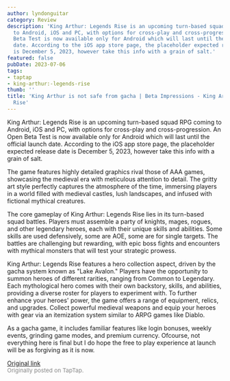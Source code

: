 ```yaml
---
author: lyndonguitar
category: Review
description: 'King Arthur: Legends Rise is an upcoming turn-based squad RPG coming
  to Android, iOS and PC, with options for cross-play and cross-progression. An Open
  Beta Test is now available only for Android which will last until the official launch
  date. According to the iOS app store page, the placeholder expected release date
  is December 5, 2023, however take this info with a grain of salt.'
featured: false
pubDate: 2023-07-06
tags:
- taptap
- king-arthur:-legends-rise
thumb: ''
title: 'King Arthur is not safe from gacha | Beta Impressions - King Arthur: Legends
  Rise'
---
```


King Arthur: Legends Rise is an upcoming turn-based squad RPG coming to Android, iOS and PC, with options for cross-play and cross-progression. An Open Beta Test is now available only for Android which will last until the official launch date. According to the iOS app store page, the placeholder expected release date is December 5, 2023, however take this info with a grain of salt.

The game features highly detailed graphics rival those of AAA games, showcasing the medieval era with meticulous attention to detail. The gritty art style perfectly captures the atmosphere of the time, immersing players in a world filled with medieval castles, lush landscapes, and infused with fictional mythical creatures.

The core gameplay of King Arthur: Legends Rise lies in its turn-based squad battles. Players must assemble a party of knights, mages, rogues, and other legendary heroes, each with their unique skills and abilities. Some skills are used defensively, some are AOE, some are for single targets. The battles are challenging but rewarding, with epic boss fights and encounters with mythical monsters that will test your strategic prowess.

King Arthur: Legends Rise features a hero collection aspect, driven by the gacha system known as "Lake Avalon." Players have the opportunity to summon heroes of different rarities, ranging from Common to Legendary. Each mythological hero comes with their own backstory, skills, and abilities, providing a diverse roster for players to experiment with.  To further enhance your heroes' power, the game offers a range of equipment, relics, and upgrades. Collect powerful medieval weapons and equip your heroes with gear via an itemization system similar to ARPG games like Diablo.

As a gacha game, it includes familiar features like login bonuses, weekly events, grinding game modes, and premium currency. Ofcourse, not everything here is final but I do hope the free to play experience at launch will be as forgiving as it is now.

[Original link](https://m.taptap.io/post/5960788?share_id=50299e9d558b&utm_medium=share&utm_source=discord)<br><span style="font-size: 0.95em; color: #888;">Originally posted on TapTap.</span>